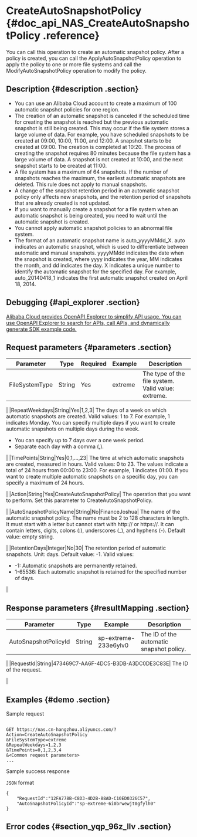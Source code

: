 # CreateAutoSnapshotPolicy {#doc_api_NAS_CreateAutoSnapshotPolicy .reference}

You can call this operation to create an automatic snapshot policy. After a policy is created, you can call the ApplyAutoSnapshotPolicy operation to apply the policy to one or more file systems and call the ModifyAutoSnapshotPolicy operation to modify the policy.

## Description {#description .section}

-   You can use an Alibaba Cloud account to create a maximum of 100 automatic snapshot policies for one region.
-   The creation of an automatic snapshot is canceled if the scheduled time for creating the snapshot is reached but the previous automatic snapshot is still being created. This may occur if the file system stores a large volume of data. For example, you have scheduled snapshots to be created at 09:00, 10:00, 11:00, and 12:00. A snapshot starts to be created at 09:00. The creation is completed at 10:20. The process of creating the snapshot requires 80 minutes because the file system has a large volume of data. A snapshot is not created at 10:00, and the next snapshot starts to be created at 11:00.
-   A file system has a maximum of 64 snapshots. If the number of snapshots reaches the maximum, the earliest automatic snapshots are deleted. This rule does not apply to manual snapshots.
-   A change of the snapshot retention period in an automatic snapshot policy only affects new snapshots, and the retention period of snapshots that are already created is not updated.
-   If you want to manually create a snapshot for a file system when an automatic snapshot is being created, you need to wait until the automatic snapshot is created.
-   You cannot apply automatic snapshot policies to an abnormal file system.
-   The format of an automatic snapshot name is auto\_yyyyMMdd\_X. auto indicates an automatic snapshot, which is used to differentiate between automatic and manual snapshots. yyyyMMdd indicates the date when the snapshot is created, where yyyy indicates the year, MM indicates the month, and dd indicates the day. X indicates a unique number to identify the automatic snapshot for the specified day. For example, auto\_20140418\_1 indicates the first automatic snapshot created on April 18, 2014.

## Debugging {#api_explorer .section}

[Alibaba Cloud provides OpenAPI Explorer to simplify API usage. You can use OpenAPI Explorer to search for APIs, call APIs, and dynamically generate SDK example code.](https://api.aliyun.com/#product=NAS&api=CreateAutoSnapshotPolicy&type=RPC&version=2017-06-26)

## Request parameters {#parameters .section}

|Parameter|Type|Required|Example|Description|
|---------|----|--------|-------|-----------|
|FileSystemType|String|Yes|extreme| The type of the file system. Valid value: extreme.

 |
|RepeatWeekdays|String|Yes|1,2,3| The days of a week on which automatic snapshots are created. Valid values: 1 to 7. For example, 1 indicates Monday. You can specify multiple days if you want to create automatic snapshots on multiple days during the week.

 -   You can specify up to 7 days over a one week period.
-   Separate each day with a comma \(,\).

 |
|TimePoints|String|Yes|0,1,...,23| The time at which automatic snapshots are created, measured in hours. Valid values: 0 to 23. The values indicate a total of 24 hours from 00:00 to 23:00. For example, 1 indicates 01:00. If you want to create multiple automatic snapshots on a specific day, you can specify a maximum of 24 hours.

 |
|Action|String|Yes|CreateAutoSnapshotPolicy| The operation that you want to perform. Set this parameter to CreateAutoSnapshotPolicy.

 |
|AutoSnapshotPolicyName|String|No|FinanceJoshua| The name of the automatic snapshot policy. The name must be 2 to 128 characters in length. It must start with a letter but cannot start with http:// or https://. It can contain letters, digits, colons \(:\), underscores \(\_\), and hyphens \(-\). Default value: empty string.

 |
|RetentionDays|Integer|No|30| The retention period of automatic snapshots. Unit: days. Default value: -1. Valid values:

 -   -1: Automatic snapshots are permanently retained.
-   1-65536: Each automatic snapshot is retained for the specified number of days.

 |

## Response parameters {#resultMapping .section}

|Parameter|Type|Example|Description|
|---------|----|-------|-----------|
|AutoSnapshotPolicyId|String|sp-extreme-233e6ylv0| The ID of the automatic snapshot policy.

 |
|RequestId|String|473469C7-AA6F-4DC5-B3DB-A3DC0DE3C83E| The ID of the request.

 |

## Examples {#demo .section}

Sample request

``` {#request_demo}

GET https://nas.cn-hangzhou.aliyuncs.com/?Action=CreateAutoSnapshotPolicy
&FileSystemType=extreme
&RepeatWeekdays=1,2,3
&TimePoints=0,1,2,3,4
&<Common request parameters>
...

```

Sample success response

`JSON` format

``` {#json_return_success_demo}
{
	"RequestId":"12FA778B-C8D3-4D2B-88AD-C10ED0326C57",
	"AutoSnapshotPolicyId":"sp-extreme-6i0brwewjt0gfylh0"
}
```

## Error codes {#section_yqp_96z_llv .section}

